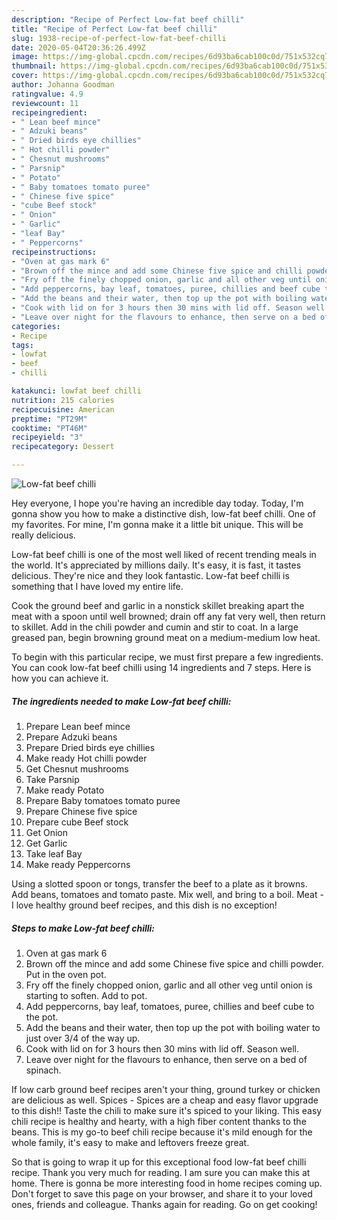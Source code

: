 ```yaml
---
description: "Recipe of Perfect Low-fat beef chilli"
title: "Recipe of Perfect Low-fat beef chilli"
slug: 1938-recipe-of-perfect-low-fat-beef-chilli
date: 2020-05-04T20:36:26.499Z
image: https://img-global.cpcdn.com/recipes/6d93ba6cab100c0d/751x532cq70/low-fat-beef-chilli-recipe-main-photo.jpg
thumbnail: https://img-global.cpcdn.com/recipes/6d93ba6cab100c0d/751x532cq70/low-fat-beef-chilli-recipe-main-photo.jpg
cover: https://img-global.cpcdn.com/recipes/6d93ba6cab100c0d/751x532cq70/low-fat-beef-chilli-recipe-main-photo.jpg
author: Johanna Goodman
ratingvalue: 4.9
reviewcount: 11
recipeingredient:
- " Lean beef mince"
- " Adzuki beans"
- " Dried birds eye chillies"
- " Hot chilli powder"
- " Chesnut mushrooms"
- " Parsnip"
- " Potato"
- " Baby tomatoes tomato puree"
- " Chinese five spice"
- "cube Beef stock"
- " Onion"
- " Garlic"
- "leaf Bay"
- " Peppercorns"
recipeinstructions:
- "Oven at gas mark 6"
- "Brown off the mince and add some Chinese five spice and chilli powder. Put in the oven pot."
- "Fry off the finely chopped onion, garlic and all other veg until onion is starting to soften. Add to pot."
- "Add peppercorns, bay leaf, tomatoes, puree, chillies and beef cube to the pot."
- "Add the beans and their water, then top up the pot with boiling water to just over 3/4 of the way up."
- "Cook with lid on for 3 hours then 30 mins with lid off. Season well."
- "Leave over night for the flavours to enhance, then serve on a bed of spinach."
categories:
- Recipe
tags:
- lowfat
- beef
- chilli

katakunci: lowfat beef chilli 
nutrition: 215 calories
recipecuisine: American
preptime: "PT29M"
cooktime: "PT46M"
recipeyield: "3"
recipecategory: Dessert

---
```



![Low-fat beef chilli](https://img-global.cpcdn.com/recipes/6d93ba6cab100c0d/751x532cq70/low-fat-beef-chilli-recipe-main-photo.jpg)

Hey everyone, I hope you're having an incredible day today. Today, I'm gonna show you how to make a distinctive dish, low-fat beef chilli. One of my favorites. For mine, I'm gonna make it a little bit unique. This will be really delicious.

Low-fat beef chilli is one of the most well liked of recent trending meals in the world. It's appreciated by millions daily. It's easy, it is fast, it tastes delicious. They're nice and they look fantastic. Low-fat beef chilli is something that I have loved my entire life.

Cook the ground beef and garlic in a nonstick skillet breaking apart the meat with a spoon until well browned; drain off any fat very well, then return to skillet. Add in the chili powder and cumin and stir to coat. In a large greased pan, begin browning ground meat on a medium-medium low heat.


To begin with this particular recipe, we must first prepare a few ingredients. You can cook low-fat beef chilli using 14 ingredients and 7 steps. Here is how you can achieve it.

<!--inarticleads1-->

##### The ingredients needed to make Low-fat beef chilli:

1. Prepare  Lean beef mince
1. Prepare  Adzuki beans
1. Prepare  Dried birds eye chillies
1. Make ready  Hot chilli powder
1. Get  Chesnut mushrooms
1. Take  Parsnip
1. Make ready  Potato
1. Prepare  Baby tomatoes tomato puree
1. Prepare  Chinese five spice
1. Prepare cube Beef stock
1. Get  Onion
1. Get  Garlic
1. Take leaf Bay
1. Make ready  Peppercorns


Using a slotted spoon or tongs, transfer the beef to a plate as it browns. Add beans, tomatoes and tomato paste. Mix well, and bring to a boil. Meat - I love healthy ground beef recipes, and this dish is no exception! 

<!--inarticleads2-->

##### Steps to make Low-fat beef chilli:

1. Oven at gas mark 6
1. Brown off the mince and add some Chinese five spice and chilli powder. Put in the oven pot.
1. Fry off the finely chopped onion, garlic and all other veg until onion is starting to soften. Add to pot.
1. Add peppercorns, bay leaf, tomatoes, puree, chillies and beef cube to the pot.
1. Add the beans and their water, then top up the pot with boiling water to just over 3/4 of the way up.
1. Cook with lid on for 3 hours then 30 mins with lid off. Season well.
1. Leave over night for the flavours to enhance, then serve on a bed of spinach.


If low carb ground beef recipes aren&#39;t your thing, ground turkey or chicken are delicious as well. Spices - Spices are a cheap and easy flavor upgrade to this dish!! Taste the chili to make sure it&#39;s spiced to your liking. This easy chili recipe is healthy and hearty, with a high fiber content thanks to the beans. This is my go-to beef chili recipe because it&#39;s mild enough for the whole family, it&#39;s easy to make and leftovers freeze great. 

So that is going to wrap it up for this exceptional food low-fat beef chilli recipe. Thank you very much for reading. I am sure you can make this at home. There is gonna be more interesting food in home recipes coming up. Don't forget to save this page on your browser, and share it to your loved ones, friends and colleague. Thanks again for reading. Go on get cooking!
